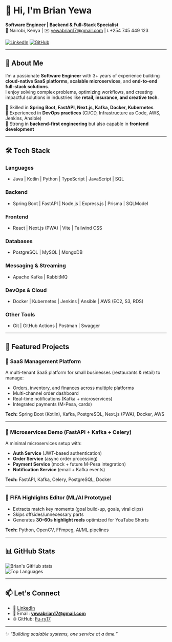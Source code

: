 # 👋 Hi, I'm Brian Yewa

**Software Engineer | Backend & Full-Stack Specialist**  
📍 Nairobi, Kenya | ✉️ yewabrian17@gmail.com | 📞 +254 745 449 123  

[![LinkedIn](https://img.shields.io/badge/LinkedIn-blue?logo=linkedin&logoColor=white)](https://www.linkedin.com/in/brian-yewa-197b0b295/) 
[![GitHub](https://img.shields.io/badge/GitHub-black?logo=github&logoColor=white)](https://github.com/Fu-ry17)

---

## 🚀 About Me
I’m a passionate **Software Engineer** with 3+ years of experience building **cloud-native SaaS platforms**, **scalable microservices**, and **end-to-end full-stack solutions**.  
I enjoy solving complex problems, optimizing workflows, and creating impactful solutions in industries like **retail, insurance, and creative tech**.  

🔹 Skilled in **Spring Boot, FastAPI, Next.js, Kafka, Docker, Kubernetes**  
🔹 Experienced in **DevOps practices** (CI/CD, Infrastructure as Code, AWS, Jenkins, Ansible)  
🔹 Strong in **backend-first engineering** but also capable in **frontend development**  

---

## 🛠️ Tech Stack

### **Languages**
- Java | Kotlin | Python | TypeScript | JavaScript | SQL  

### **Backend**
- Spring Boot | FastAPI | Node.js | Express.js | Prisma | SQLModel  

### **Frontend**
- React | Next.js (PWA) | Vite | Tailwind CSS  

### **Databases**
- PostgreSQL | MySQL | MongoDB  

### **Messaging & Streaming**
- Apache Kafka | RabbitMQ  

### **DevOps & Cloud**
- Docker | Kubernetes | Jenkins | Ansible | AWS (EC2, S3, RDS)  

### **Other Tools**
- Git | GitHub Actions | Postman | Swagger  

---

## 📌 Featured Projects

### 🔹 **SaaS Management Platform**
A multi-tenant SaaS platform for small businesses (restaurants & retail) to manage:
- Orders, inventory, and finances across multiple platforms  
- Multi-channel order dashboard  
- Real-time notifications (Kafka + microservices)  
- Integrated payments (M-Pesa, cards)  

**Tech:** Spring Boot (Kotlin), Kafka, PostgreSQL, Next.js (PWA), Docker, AWS  

---

### 🔹 **Microservices Demo (FastAPI + Kafka + Celery)**
A minimal microservices setup with:
- **Auth Service** (JWT-based authentication)  
- **Order Service** (async order processing)  
- **Payment Service** (mock + future M-Pesa integration)  
- **Notification Service** (email + Kafka events)  

**Tech:** FastAPI, Kafka, Celery, PostgreSQL, Docker  

---

### 🔹 **FIFA Highlights Editor (ML/AI Prototype)**
- Extracts match key moments (goal build-up, goals, viral clips)  
- Skips offsides/unnecessary parts  
- Generates **30–60s highlight reels** optimized for YouTube Shorts  

**Tech:** Python, OpenCV, FFmpeg, AI/ML pipelines  

---

## 📊 GitHub Stats
![Brian's GitHub stats](https://github-readme-stats.vercel.app/api?username=Fu-ry17&show_icons=true&theme=radical)  
![Top Languages](https://github-readme-stats.vercel.app/api/top-langs/?username=Fu-ry17&layout=compact&theme=radical)  

---

## 📫 Let's Connect
- 💼 [LinkedIn](https://www.linkedin.com/in/brian-yewa-197b0b295/)  
- 📧 Email: **yewabrian17@gmail.com**  
- 🌐 GitHub: [Fu-ry17](https://github.com/Fu-ry17)  

---
✨ _“Building scalable systems, one service at a time.”_
